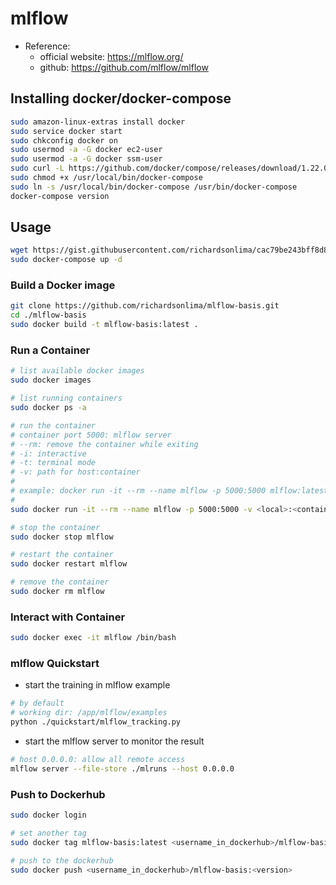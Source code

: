 # mlflow



* Reference:
    * official website: https://mlflow.org/
    * github: https://github.com/mlflow/mlflow


## Installing docker/docker-compose
```sh
sudo amazon-linux-extras install docker
sudo service docker start
sudo chkconfig docker on
sudo usermod -a -G docker ec2-user
sudo usermod -a -G docker ssm-user
sudo curl -L https://github.com/docker/compose/releases/download/1.22.0/docker-compose-$(uname -s)-$(uname -m) -o /usr/local/bin/docker-compose
sudo chmod +x /usr/local/bin/docker-compose
sudo ln -s /usr/local/bin/docker-compose /usr/bin/docker-compose
docker-compose version
```

## Usage
```sh
wget https://gist.githubusercontent.com/richardsonlima/cac79be243bff8d85ecaae993da3dfb1/raw/480a7fe6a0e5cfa88725d6f68f89a6f0838ce9a5/docker-compose.yaml
sudo docker-compose up -d
```

### Build a Docker image

```sh
git clone https://github.com/richardsonlima/mlflow-basis.git
cd ./mlflow-basis
sudo docker build -t mlflow-basis:latest .
```



### Run a Container

```sh
# list available docker images
sudo docker images

# list running containers
sudo docker ps -a

# run the container
# container port 5000: mlflow server
# --rm: remove the container while exiting
# -i: interactive
# -t: terminal mode
# -v: path for host:container
#
# example: docker run -it --rm --name mlflow -p 5000:5000 mlflow:latest
#
sudo docker run -it --rm --name mlflow -p 5000:5000 -v <local>:<container> mlflow-basis:latest

# stop the container
sudo docker stop mlflow

# restart the container
sudo docker restart mlflow

# remove the container
sudo docker rm mlflow
```



### Interact with Container

```sh
sudo docker exec -it mlflow /bin/bash
```



### mlflow Quickstart

* start the training in mlflow example

```sh
# by default
# working dir: /app/mlflow/examples
python ./quickstart/mlflow_tracking.py
```

* start the mlflow server to monitor the result

```sh
# host 0.0.0.0: allow all remote access
mlflow server --file-store ./mlruns --host 0.0.0.0
```



### Push to Dockerhub

```sh
sudo docker login

# set another tag
sudo docker tag mlflow-basis:latest <username_in_dockerhub>/mlflow-basis:<version>

# push to the dockerhub
sudo docker push <username_in_dockerhub>/mlflow-basis:<version>
```

